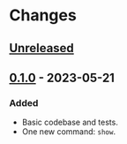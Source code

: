 # Changes

## [Unreleased]

## [0.1.0] - 2023-05-21
### Added
- Basic codebase and tests.
- One new command: `show`.

[Unreleased]: https://github.com/wirehaiku/kireji/tree/main
[0.1.0]:      https://github.com/wirehaiku/kireji/tree/v0.1.0
